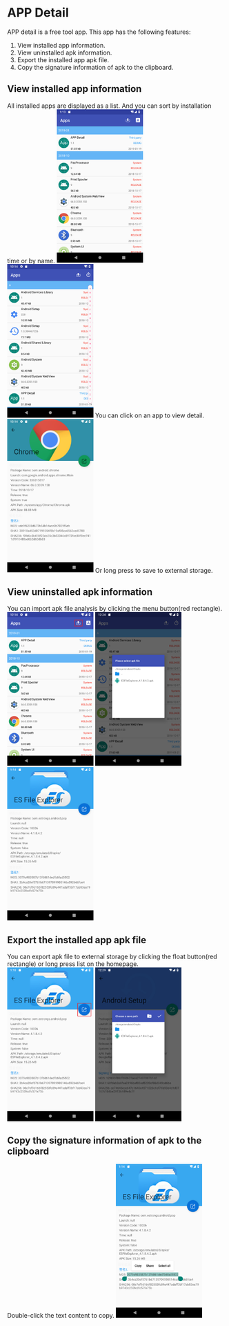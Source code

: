 # APP Detail #
APP detail is a free tool app. This app has the following features:
1. View installed app information.  
2. View uninstalled apk information.  
3. Export the installed app apk file.  
4. Copy the signature information of apk to the clipboard.
## View installed app information ##
All installed apps are displayed as a list. And you can sort by installation time or by name.
<img src="img\sort_time.png" width=200></img> <img src="img\sort_a.png" width=200></img>
You can click on an app to view detail.
<img src="img\installed.png" width=200></img>
Or long press to save to external storage.
## View uninstalled apk information ##
You can import apk file analysis by clicking the menu button(red rectangle).
<img src="img\apk.png" width=200></img> <img src="img\import.png" width=200></img> <img src="img\uninstalled.png" width=200></img>
## Export the installed app apk file ##
You can export apk file to external storage by clicking the float button(red rectangle) or long press list on the homepage.
<img src="img\export.png" width=200></img> <img src="img\path.png" width=200></img>
## Copy the signature information of apk to the clipboard ##
Double-click the text content to copy.
<img src="img\copy_info.png" width=200></img>